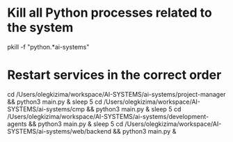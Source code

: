 # Kill all Python processes related to the system
pkill -f "python.*ai-systems"

# Restart services in the correct order
cd /Users/olegkizima/workspace/AI-SYSTEMS/ai-systems/project-manager && python3 main.py &
sleep 5
cd /Users/olegkizima/workspace/AI-SYSTEMS/ai-systems/cmp && python3 main.py &
sleep 5
cd /Users/olegkizima/workspace/AI-SYSTEMS/ai-systems/development-agents && python3 main.py &
sleep 5
cd /Users/olegkizima/workspace/AI-SYSTEMS/ai-systems/web/backend && python3 main.py &